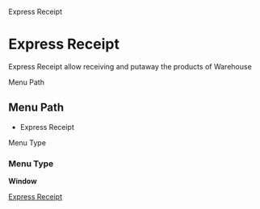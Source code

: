 
Express Receipt
# Express Receipt


Express Receipt allow receiving and putaway the products of Warehouse 

Menu Path
## Menu Path



- Express Receipt

Menu Type
### Menu Type

**Window**


[Express Receipt](../../window-express-receipt.md)